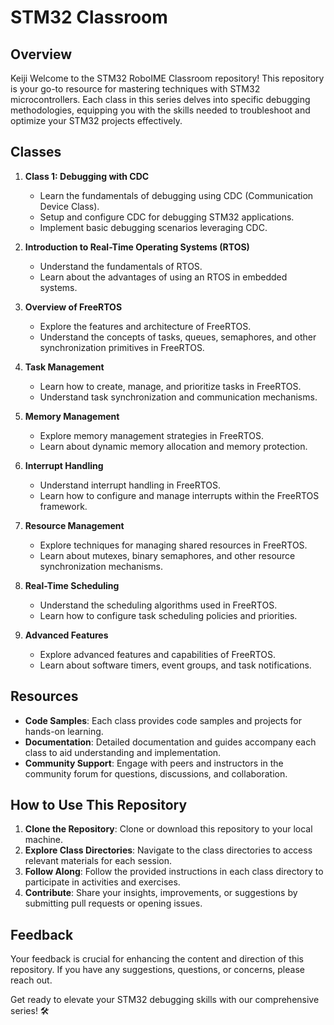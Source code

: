 # STM32 Classroom

## Overview
Keiji
Welcome to the STM32 RoboIME Classroom repository! This repository is your go-to resource for mastering techniques with STM32 microcontrollers. Each class in this series delves into specific debugging methodologies, equipping you with the skills needed to troubleshoot and optimize your STM32 projects effectively.

## Classes

1. **Class 1: Debugging with CDC**
   - Learn the fundamentals of debugging using CDC (Communication Device Class).
   - Setup and configure CDC for debugging STM32 applications.
   - Implement basic debugging scenarios leveraging CDC.

2. **Introduction to Real-Time Operating Systems (RTOS)**
   - Understand the fundamentals of RTOS.
   - Learn about the advantages of using an RTOS in embedded systems.

3. **Overview of FreeRTOS**
   - Explore the features and architecture of FreeRTOS.
   - Understand the concepts of tasks, queues, semaphores, and other synchronization primitives in FreeRTOS.

4. **Task Management**
   - Learn how to create, manage, and prioritize tasks in FreeRTOS.
   - Understand task synchronization and communication mechanisms.

5. **Memory Management**
   - Explore memory management strategies in FreeRTOS.
   - Learn about dynamic memory allocation and memory protection.

6. **Interrupt Handling**
   - Understand interrupt handling in FreeRTOS.
   - Learn how to configure and manage interrupts within the FreeRTOS framework.

7. **Resource Management**
   - Explore techniques for managing shared resources in FreeRTOS.
   - Learn about mutexes, binary semaphores, and other resource synchronization mechanisms.

8. **Real-Time Scheduling**
   - Understand the scheduling algorithms used in FreeRTOS.
   - Learn how to configure task scheduling policies and priorities.

9. **Advanced Features**
   - Explore advanced features and capabilities of FreeRTOS.
   - Learn about software timers, event groups, and task notifications.

## Resources

- **Code Samples**: Each class provides code samples and projects for hands-on learning.
- **Documentation**: Detailed documentation and guides accompany each class to aid understanding and implementation.
- **Community Support**: Engage with peers and instructors in the community forum for questions, discussions, and collaboration.

## How to Use This Repository

1. **Clone the Repository**: Clone or download this repository to your local machine.
2. **Explore Class Directories**: Navigate to the class directories to access relevant materials for each session.
3. **Follow Along**: Follow the provided instructions in each class directory to participate in activities and exercises.
4. **Contribute**: Share your insights, improvements, or suggestions by submitting pull requests or opening issues.

## Feedback

Your feedback is crucial for enhancing the content and direction of this repository. If you have any suggestions, questions, or concerns, please reach out.

Get ready to elevate your STM32 debugging skills with our comprehensive series! 🛠️
